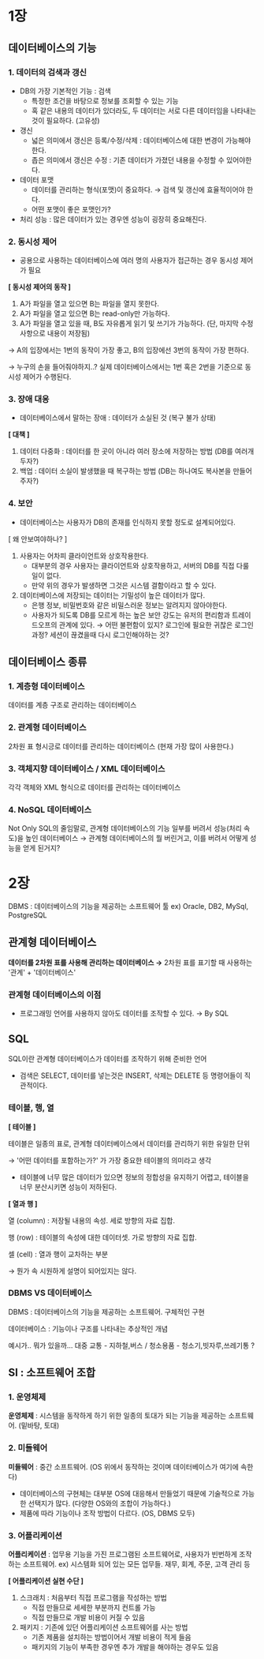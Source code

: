 # 1장

## 데이터베이스의 기능

### 1. 데이터의 검색과 갱신

- DB의 가장 기본적인 기능 : 검색
    - 특정한 조건을 바탕으로 정보를 조회할 수 있는 기능
    - 혹 같은 내용의 데이터가 있더라도, 두 데이터는 서로 다른 데이터임을 나타내는 것이 필요하다. (고유성)
- 갱신
    - 넓은 의미에서 갱신은 등록/수정/삭제 : 데이터베이스에 대한 변경이 가능해야한다.
    - 좁은 의미에서 갱신은 수정 : 기존 데이터가 가졌던 내용을 수정할 수 있어야한다.
- 데이터 포맷
    - 데이터를 관리하는 형식(포맷)이 중요하다. → 검색 및 갱신에 효율적이어야 한다.
    - 어떤 포맷이 좋은 포맷인가?
- 처리 성능 : 많은 데이터가 있는 경우엔 성능이 굉장히 중요해진다.

### 2. 동시성 제어

- 공용으로 사용하는 데이터베이스에 여러 명의 사용자가 접근하는 경우 동시성 제어가 필요

**[ 동시성 제어의 동작 ]**

1. A가 파일을 열고 있으면 B는 파일을 열지 못한다.
2. A가 파일을 열고 있으면 B는 read-only만 가능하다.
3. A가 파일을 열고 있을 때, B도 자유롭게 읽기 및 쓰기가 가능하다. (단, 마지막 수정 사항으로 내용이 저장됨)

→ A의 입장에서는 1번의 동작이 가장 좋고, B의 입장에선 3번의 동작이 가장 편하다.

→ 누구의 손을 들어줘야하지..? 실제 데이터베이스에서는 1번 혹은 2번을 기준으로 동시성 제어가 수행된다.

### 3. 장애 대응

- 데이터베이스에서 말하는 장애 : 데이터가 소실된 것 (복구 불가 상태)

**[ 대책 ]**

1. 데이터 다중화 : 데이터를 한 곳이 아니라 여러 장소에 저장하는 방법 (DB를 여러개 두자?)
2. 백업 : 데이터 소실이 발생했을 때 복구하는 방법 (DB는 하나여도 복사본을 만들어주자?)

### 4. 보안

- 데이터베이스는 사용자가 DB의 존재를 인식하지 못할 정도로 설계되어있다.

[ 왜 안보여야하나? ]

1. 사용자는 어차피 클라이언트와 상호작용한다.
    - 대부분의 경우 사용자는 클라이언트와 상호작용하고, 서버의 DB를 직접 다룰 일이 없다.
    - 만약 위의 경우가 발생하면 그것은 시스템 결함이라고 할 수 있다.
2. 데이터베이스에 저장되는 데이터는 기밀성이 높은 데이터가 많다.
    - 은행 정보, 비밀번호와 같은 비밀스러운 정보는 알려지지 않아야한다.
    - 사용자가 되도록 DB를 모르게 하는 높은 보안 강도는 유저의 편리함과 트레이드오프의 관계에 있다.
    → 어떤 불편함이 있지? 로그인에 필요한 귀찮은 로그인 과정? 세션이 끊겼을때 다시 로그인해야하는 것?

## 데이터베이스 종류

### 1. 계층형 데이터베이스

데이터를 계층 구조로 관리하는 데이터베이스

### 2. 관계형 데이터베이스

2차원 표 형시긍로 데이터를 관리하는 데이터베이스 (현재 가장 많이 사용한다.)

### 3. 객체지향 데이터베이스 / XML 데이터베이스

각각 객체와 XML 형식으로 데이터를 관리하는 데이터베이스

### 4. NoSQL 데이터베이스

Not Only SQL의 줄임말로, 관계형 데이터베이스의 기능 일부를 버려서 성능(처리 속도)을 높인 데이터베이스
→ 관계형 데이터베이스의 뭘 버린거고, 이를 버려서 어떻게 성능을 얻게 된거지?

# 2장

DBMS : 데이터베이스의 기능을 제공하는 소프트웨어 툴 ex) Oracle, DB2, MySql, PostgreSQL

## 관계형 데이터베이스

**데이터를 2차원 표를 사용해 관리하는 데이터베이스 →** 2차원 표를 표기할 때 사용하는 '관계' + '데이터베이스'

### 관계형 데이터베이스의 이점

- 프로그래밍 언어를 사용하지 않아도 데이터를 조작할 수 있다. → By SQL

## SQL

SQL이란 관계형 데이터베이스가 데이터를 조작하기 위해 준비한 언어

- 검색은 SELECT, 데이터를 넣는것은 INSERT, 삭제는 DELETE 등 명령어들이 직관적이다.

### 테이블, 행, 열

**[ 테이블 ]**

테이블은 일종의 표로, 관계형 데이터베이스에서 데이터를 관리하기 위한 유일한 단위 

→ '어떤 데이터를 포함하는가?' 가 가장 중요한 테이블의 의미라고 생각

- 테이블에 너무 많은 데이터가 있으면 정보의 정합성을 유지하기 어렵고, 테이블을 너무 분산시키면 성능이 저하된다.

**[ 열과 행 ]**

열 (column) : 저장될 내용의 속성. 세로 방향의 자료 집합.

행 (row) : 테이블의 속성에 대한 데이터셋. 가로 방향의 자료 집합.

셀 (cell) : 열과 행이 교차하는 부분

→ 뭔가 속 시원하게 설명이 되어있지는 않다.

### DBMS VS 데이터베이스

DBMS : 데이터베이스의 기능을 제공하는 소프트웨어. 구체적인 구현

데이터베이스 : 기능이나 구조를 나타내는 추상적인 개념

예시가.. 뭐가 있을까... 대중 교통 - 지하철,버스 / 청소용품 - 청소기,빗자루,쓰레기통 ?

## SI : 소프트웨어 조합

### 1. 운영체제

**운영체제** : 시스템을 동작하게 하기 위한 일종의 토대가 되는 기능을 제공하는 소프트웨어. (밑바탕, 토대)

### 2. 미들웨어

**미들웨어** : 중간 소프트웨어. (OS 위에서 동작하는 것이며 데이터베이스가 여기에 속한다)

- 데이터베이스의 구현체는 대부분 OS에 대응해서 만들었기 때문에 기술적으로 가능한 선택지가 많다. (다양한 OS와의 조합이 가능하다.)
- 제품에 따라 기능이나 조작 방법이 다르다. (OS, DBMS 모두)

### 3. 어플리케이션

**어플리케이션** : 업무용 기능을 가진 프로그램된 소프트웨어로, 사용자가 빈번하게 조작하는 소프트웨어.
ex) 시스템화 되어 있는 모든 업무들. 재무, 회계, 주문, 고객 관리 등

**[ 어플리케이션 실현 수단 ]**

1. 스크래치 : 처음부터 직접 프로그램을 작성하는 방법
    - 직접 만들므로 세세한 부분까지 컨트롤 가능
    - 직접 만들므로 개발 비용이 커질 수 있음
2. 패키지 : 기존에 있던 어플리케이션 소프트웨어를 사는 방법
    - 기존 제품을 설치하는 방법이어서 개발 비용이 적게 들음
    - 패키지의 기능이 부족한 경우엔 추가 개발을 해야하는 경우도 있음